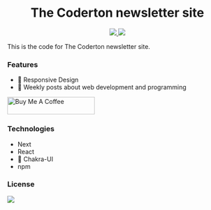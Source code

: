 <p align="center">
  </a>
</p>
<h1 align="center">
  The Coderton newsletter site
</h1>

<p align="center">
  <a href="https://twitter.com/intent/follow?screen_name=jordanholtdev">
    <img src="https://img.shields.io/twitter/follow/jordanholtdev?style=social" />
  </a>
  <a href="https://github.com/jordanholtdev/the-coderton-site/graphs/commit-activity">
    <img src="https://img.shields.io/github/last-commit/jordanholtdev/the-coderton-site"/>
  </a>
</p>

This is the code for The Coderton newsletter site.

### Features

- 📱 Responsive Design
- 📆 Weekly posts about web development and programming

<a href="https://www.buymeacoffee.com/jordanholtdev" target="_blank"><img src="https://cdn.buymeacoffee.com/buttons/default-orange.png" alt="Buy Me A Coffee" style="height: 40px !important;width: 200px !important;" ></a>

### Technologies

- Next
- React
- 💅 Chakra-UI
- npm

### License

<p align="left">
  <a href="https://github.com/jordanholtdev/jordan-holt-blog/blob/master/LICENSE">
    <img src="https://img.shields.io/github/license/jordanholtdev/jordan-holt-blog?label=License%20%F0%9F%92%A5" />
  </a>
</p>

